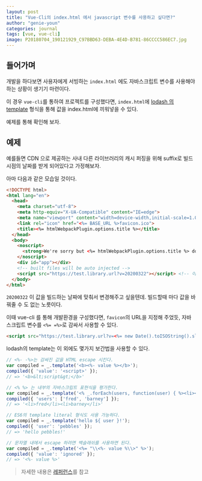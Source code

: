 ```yaml
---
layout: post
title: "Vue-Cli의 index.html 에서 javascript 변수를 사용하고 싶다면?"
author: "genie-youn"
categories: journal
tags: [vue, vue-cli]
image: P20180704_190121929_C97BBD63-DEBA-4E4D-B781-86CCCC586EC7.jpg
---
```


## 들어가며
개발을 하다보면 사용자에게 서빙하는 `index.html` 에도 자바스크립트 변수를 사용해야 하는 상황이 생기기 마련이다.

이 경우 `vue-cli`를 통하여 프로젝트를 구성했다면, `index.html`에 [lodash 의 template](https://lodash.com/docs/4.17.15#template) 형식을 통해 값을 index.html에 끼워넣을 수 있다.

예제를 통해 확인해 보자.

## 예제
예를들면 CDN 으로 제공하는 사내 다른 라이브러리의 캐시 퍼징을 위해 suffix로 빌드시점의 날짜를 받게 되어있다고 가정해보자.

아마 다음과 같은 모습일 것이다.

```html
<!DOCTYPE html>
<html lang="en">
  <head>
    <meta charset="utf-8">
    <meta http-equiv="X-UA-Compatible" content="IE=edge">
    <meta name="viewport" content="width=device-width,initial-scale=1.0">
    <link rel="icon" href="<%= BASE_URL %>favicon.ico">
    <title><%= htmlWebpackPlugin.options.title %></title>
  </head>
  <body>
    <noscript>
      <strong>We're sorry but <%= htmlWebpackPlugin.options.title %> doesn't work properly without JavaScript enabled. Please enable it to continue.</strong>
    </noscript>
    <div id="app"></div>
    <!-- built files will be auto injected -->
    <script src="https://test.library.url?v=20200322"></script> <!-- 이부분 -->
  </body>
</html>
```

`20200322` 이 값을 빌드하는 날짜에 맞춰서 변경해주고 싶을텐데. 빌드할때 마다 값을 바꿔줄 수 도 없는 노릇이다.

이때 vue-cli 를 통해 개발환경을 구성했다면, `favicon`의 URL을 지정해 주었듯, 자바스크립트 변수를 `<%= =%>`로 감싸서 사용할 수 있다.


```html
<script src="https://test.library.url?v=<%= new Date().toISOString().slice(0,10).replace(/-/g,'') %>"></script>
```

lodash의 template는 이 외에도 몇가지 보간법을 사용할 수 있다.

```javascript
// <%- -%>는 감싸진 값을 HTML escape 시킨다.
var compiled = _.template('<b><%- value %></b>');
compiled({ 'value': '<script>' });
// => '<b>&lt;script&gt;</b>'

// <% %> 는 내부의 자바스크립트 표현식을 평가한다.
var compiled = _.template('<% _.forEach(users, function(user) { %><li><%- user %></li><% }); %>');
compiled({ 'users': ['fred', 'barney'] });
// => '<li>fred</li><li>barney</li>'

// ES6의 template literal 형식도 사용 가능하다.
var compiled = _.template('hello ${ user }!');
compiled({ 'user': 'pebbles' });
// => 'hello pebbles!'

// 문자열 내에서 escape 하려면 백슬래쉬를 사용하면 된다.
var compiled = _.template('<%= "\\<%- value %\\>" %>');
compiled({ 'value': 'ignored' });
// => '<%- value %>'
```


> 자세한 내용은 [레퍼런스](https://cli.vuejs.org/guide/html-and-static-assets.html)를 참고
